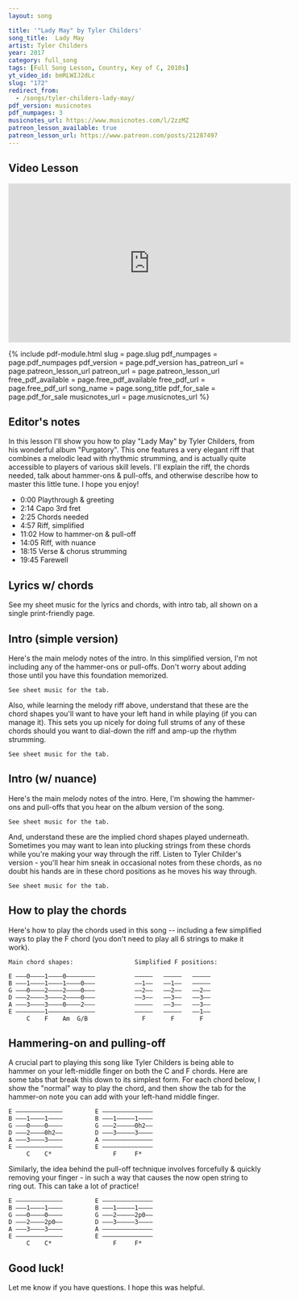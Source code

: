```yaml
---
layout: song

title: '"Lady May" by Tyler Childers'
song_title:  Lady May
artist: Tyler Childers
year: 2017
category: full_song
tags: [Full Song Lesson, Country, Key of C, 2010s]
yt_video_id: bmRLWIJ2dLc
slug: "172"
redirect_from:
  - /songs/tyler-childers-lady-may/
pdf_version: musicnotes
pdf_numpages: 3
musicnotes_url: https://www.musicnotes.com/l/2zzMZ
patreon_lesson_available: true
patreon_lesson_url: https://www.patreon.com/posts/21287497
---
```


## Video Lesson

<iframe width="560" height="315" src="https://www.youtube.com/embed/bmRLWIJ2dLc?showinfo=0" frameborder="0" allowfullscreen></iframe>

{% include pdf-module.html slug = page.slug pdf_numpages = page.pdf_numpages pdf_version = page.pdf_version has_patreon_url = page.patreon_lesson_url patreon_url = page.patreon_lesson_url free_pdf_available = page.free_pdf_available free_pdf_url = page.free_pdf_url song_name = page.song_title pdf_for_sale = page.pdf_for_sale musicnotes_url = page.musicnotes_url %}

## Editor's notes

In this lesson I'll show you how to play "Lady May" by Tyler Childers, from his wonderful album "Purgatory". This one features a very elegant riff that combines a melodic lead with rhythmic strumming, and is actually quite accessible to players of various skill levels. I'll explain the riff, the chords needed, talk about hammer-ons & pull-offs, and otherwise describe how to master this little tune. I hope you enjoy!

- 0:00 Playthrough & greeting
- 2:14 Capo 3rd fret
- 2:25 Chords needed
- 4:57 Riff, simplified
- 11:02 How to hammer-on & pull-off
- 14:05 Riff, with nuance
- 18:15 Verse & chorus strumming
- 19:45 Farewell

## Lyrics w/ chords

See my sheet music for the lyrics and chords, with intro tab, all shown on a single print-friendly page.

<!-- (Capo 3rd fret)

INTRO

    E ––––––––––––––––––––––––––––––––––––––––––––––––––––––––––––––––––––––––––––
    B –––––––––––––––––––––––––––––––––––––––––––––––––––––––––––––––––––––––––1––
    G –––––––––––––––––––––––––––0h2––––––––––0h2–0––––––––––––––––––––––––––––0––
    D ––2p0–––––––0–0h2––2p0––3––––––––0h2––3–––––––0h2p0––––0h2–––––––––––0h2––––
    A ––––––3–3–3–––3––––––––(3)–––––3–––––(3)––––––––––––3––3––––0––0h2––3–––––––
    E –––––––––––––––––––––––(1)–––––––––––(1)––––––––––––––––––––––––––––––––––––
            C       C         F      C      F             C       Am G/B  C        

VERSE
          C                                      F                C
    I'm a stone's throw from the mill, and I'm a good walk to the river
            F              C              Am       G/B    C
    When my working day is over, we'll go swim our cares away
             C                           F                 C
    Put your toes down in the water, and smile across your face
        F                C        Am     G/B   C
    And tell me that you love me, lovely Lady May

CHORUS
              Am        G/B      C                F               C
        Now I ain't the sharpest chisel that your hands have ever held
            F                     C                 Am      G/B       C
        But darlin' I could love you well, 'til the roll is called on high
            Am       G/B      C                 F                 C
        I've seen my share of trouble, and I've held my weight in shame
                 F                C     Am     G/B  C
        But I am baptized in your name, lovely Lady May

VERSE
             C                                  F                C
    Lord the wind can leave you shivering as it waltzes over the leaves
              F                  C                Am           G/B    C
    It's been rushing through my timber 'til your love brought on the spring
            C                                   F                  C
    Now the mountains all are blushin, and they don't know what to say
             F                 C              Am     G/B   C
    Except a good long line of praises for my lovely Lady May

CHORUS
              Am        G/B      C                 F            C
        Now I ain't the toughest hickory that your axe has ever fell
                  F               C           Am      G/B     C
        But I'm a hickory just as well, I'm a hickory all the same
               Am       G/B         C             F            C
        I came crashing through the forest as you cut my roots away
              F                C            Am     G/B  C
        And I fell a good long ways, for my lovely Lady May -->

## Intro (simple version)

Here's the main melody notes of the intro. In this simplified version, I'm not including any of the hammer-ons or pull-offs. Don't worry about adding those until you have this foundation memorized.

    See sheet music for the tab.

<!-- E –––––––––––––––––––––––––––––––––––––––––––––––––––––––––––––––––––––––
B –––––––––––––––––––––––––––––––––––––––––––––––––––––––––––––––––––––––
G ––––––––––––––––––––––––––0–2–––––––––––2–0–––––––––––––––––––––––––0––
D ––2–0–––––––0–0–2–2–0–3–––––––––––0–2–3–––––2–––––0–2–––––––––––0–2––––
A ––––––3–3–3–––––––––––––––––––3–––––––––––––––3–––––––0–––2–––3––––––––
E –––––––––––––––––––––––––––––––––––––––––––––––––––––––––––––––––––––––
        C       C       F       C       F       C       Am G/B  C        
        1 + 2 + 3 + 4 + 1 + 2 + 3 + 4 + 1 + 2 + 3 + 4 + 1 + 2 + 3 + 4 + -->

Also, while learning the melody riff above, understand that these are the chord shapes you'll want to have your left hand in while playing (if you can manage it). This sets you up nicely for doing full strums of any of these chords should you want to dial-down the riff and amp-up the rhythm strumming.

    See sheet music for the tab.

<!-- E –––––––––––––––––––––––––––––––––––––––––––––––––––––––––––––––––––––––
B ––––––1–––––––1–––––––1–––––––1–––––––1–––––––1–––––––1–––0–––1––––––––
G ––––––0–––––––0–––––––2–––––––0–––––––2–––––––0–––––––2–––0–––0––––––––
D ––––––2–––––––2–––––––3–––––––2–––––––3–––––––2–––––––2–––0–––2––––––––
A ––––––3–––––––3–––––––––––––––3–––––––––––––––3–––––––0–––2–––3––––––––
E –––––––––––––––––––––––––––––––––––––––––––––––––––––––––––––––––––––––
        C       C       F       C       F       C       Am G/B  C         
        1 + 2 + 3 + 4 + 1 + 2 + 3 + 4 + 1 + 2 + 3 + 4 + 1 + 2 + 3 + 4 + -->

## Intro (w/ nuance)

Here's the main melody notes of the intro. Here, I'm showing the hammer-ons and pull-offs that you hear on the album version of the song.

    See sheet music for the tab.

<!-- E ––––––––––––––––––––––––––––––––––––––––––––––––––––––––––––––––––––––––––––
B –––––––––––––––––––––––––––––––––––––––––––––––––––––––––––––––––––––––––1––
G –––––––––––––––––––––––––––0h2––––––––––0h2–0––––––––––––––––––––––––––––0––
D ––2p0–––––––0–0h2––2p0––3––––––––0h2––3–––––––0h2p0––––0h2–––––––––––0h2––––
A ––––––3–3–3–––3––––––––(3)–––––3–––––(3)––––––––––––3––3––––0––0h2––3–––––––
E –––––––––––––––––––––––(1)–––––––––––(1)––––––––––––––––––––––––––––––––––––
        C       C         F      C      F             C       Am G/B  C         -->

And, understand these are the implied chord shapes played underneath. Sometimes you may want to lean into plucking strings from these chords while you're making your way through the riff. Listen to Tyler Childer's version - you'll hear him sneak in occasional notes from these chords, as no doubt his hands are in these chord positions as he moves his way through.

    See sheet music for the tab.

<!-- E ––––––––––––––––––––––––––––––––––––––––––––––––––––––––––––––––––––––––––––
B ––––––1–––––––1–––––––––1––––––1––––––1–––––––––––––1–––––––1–––0–––1–––––––
G ––––––0–––––––0–––––––––2––––––0––––––2–––––––––––––0–––––––2–––0–––0–––––––
D ––––––2–––––––2–––––––––3––––––2––––––3–––––––––––––2–––––––2–––0–––2–––––––
A ––––––3–––––––3––––––––(3)–––––3–––––(3)––––––––––––3–––––––0–––2–––3–––––––
E ––––––––––––––––––––––––––––––––––––––––––––––––––––––––––––––––––––––––––––
        C       C         F      C      F             C       Am G/B  C        -->

## How to play the chords

Here's how to play the chords used in this song -- including a few simplified ways to play the F chord (you don't need to play all 6 strings to make it work).

    Main chord shapes:                 Simplified F positions:
    
    E –––0––––1––––0––––––––           –––––   –––––   –––––
    B –––1––––1––––1––––0–––           ––1––   ––1––   –––––
    G –––0––––2––––2––––0–––           ––2––   ––2––   ––2––
    D –––2––––3––––2––––0–––           ––3––   ––3––   ––3––
    A –––3––––3––––0––––2–––           –––––   ––3––   ––3––
    E ––––––––1–––––––––––––           –––––   –––––   ––1––
         C    F    Am  G/B               F       F       F

## Hammering-on and pulling-off

A crucial part to playing this song like Tyler Childers is being able to hammer on your left-middle finger on both the C and F chords. Here are some tabs that break this down to its simplest form. For each chord below, I show the "normal" way to play the chord, and then show the tab for the hammer-on note you can add with your left-hand middle finger.

    E –––––––––––––         E ––––––––––––––
    B –––1––––1––––         B –––1–––––1––––
    G –––0––––0––––         G –––2–––––0h2––
    D –––2––––0h2––         D –––3–––––3––––
    A –––3––––3––––         A ––––––––––––––
    E –––––––––––––         E ––––––––––––––
         C    C*                 F     F*

Similarly, the idea behind the pull-off technique involves forcefully & quickly removing your finger - in such a way that causes the now open string to ring out. This can take a lot of practice!

    E –––––––––––––         E ––––––––––––––
    B –––1––––1––––         B –––1–––––1––––
    G –––0––––0––––         G –––2–––––2p0––
    D –––2––––2p0––         D –––3–––––3––––
    A –––3––––3––––         A ––––––––––––––
    E –––––––––––––         E ––––––––––––––
         C    C*                 F     F*

## Good luck!

Let me know if you have questions. I hope this was helpful.
